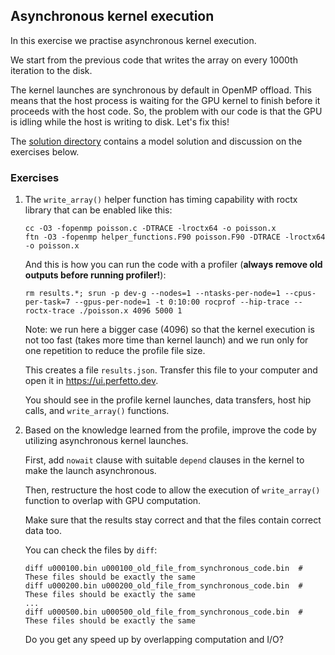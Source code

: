 ## Asynchronous kernel execution

In this exercise we practise asynchronous kernel execution.

We start from the previous code that writes the array on every 1000th iteration to the disk.

The kernel launches are synchronous by default in OpenMP offload.
This means that the host process is waiting for the GPU kernel to finish before it proceeds with the host code.
So, the problem with our code is that the GPU is idling while the host is writing to disk.
Let's fix this!

The [solution directory](solution/) contains a model solution and discussion on the exercises below.

### Exercises

1. The `write_array()` helper function has timing capability with roctx library that can be enabled like this:

       cc -O3 -fopenmp poisson.c -DTRACE -lroctx64 -o poisson.x
       ftn -O3 -fopenmp helper_functions.F90 poisson.F90 -DTRACE -lroctx64 -o poisson.x

   And this is how you can run the code with a profiler (**always remove old outputs before running profiler!**):

       rm results.*; srun -p dev-g --nodes=1 --ntasks-per-node=1 --cpus-per-task=7 --gpus-per-node=1 -t 0:10:00 rocprof --hip-trace --roctx-trace ./poisson.x 4096 5000 1

   Note: we run here a bigger case (4096) so that the kernel execution is not too fast (takes more time than kernel launch)
   and we run only for one repetition to reduce the profile file size.

   This creates a file `results.json`. Transfer this file to your computer and open it in https://ui.perfetto.dev.

   You should see in the profile kernel launches, data transfers, host hip calls, and `write_array()` functions.

2. Based on the knowledge learned from the profile, improve the code by utilizing asynchronous kernel launches.

   First, add `nowait` clause with suitable `depend` clauses in the kernel to make the launch asynchronous.

   Then, restructure the host code to allow the execution of `write_array()` function to overlap with GPU computation.

   Make sure that the results stay correct and that the files contain correct data too.

   You can check the files by `diff`:

       diff u000100.bin u000100_old_file_from_synchronous_code.bin  # These files should be exactly the same
       diff u000200.bin u000200_old_file_from_synchronous_code.bin  # These files should be exactly the same
       ...
       diff u000500.bin u000500_old_file_from_synchronous_code.bin  # These files should be exactly the same

   Do you get any speed up by overlapping computation and I/O?
